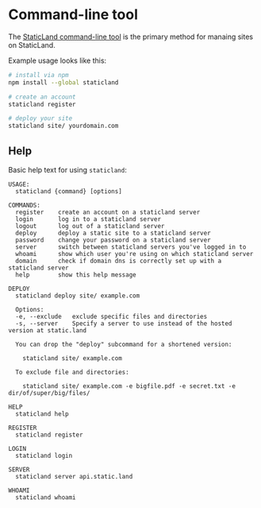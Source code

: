 # Command-line tool

The [StaticLand command-line tool](https://github.com/staticland/staticland) is the primary method for manaing sites on StaticLand.

Example usage looks like this:

```sh
# install via npm
npm install --global staticland

# create an account
staticland register

# deploy your site
staticland site/ yourdomain.com
```

## Help

Basic help text for using `staticland`:

```
USAGE:
  staticland {command} [options]

COMMANDS:
  register    create an account on a staticland server
  login       log in to a staticland server
  logout      log out of a staticland server
  deploy      deploy a static site to a staticland server
  password    change your password on a staticland server
  server      switch between staticland servers you've logged in to
  whoami      show which user you're using on which staticland server
  domain      check if domain dns is correctly set up with a staticland server
  help        show this help message

DEPLOY
  staticland deploy site/ example.com

  Options:
  -e, --exclude   exclude specific files and directories
  -s, --server    Specify a server to use instead of the hosted version at static.land

  You can drop the "deploy" subcommand for a shortened version:

    staticland site/ example.com

  To exclude file and directories:

    staticland site/ example.com -e bigfile.pdf -e secret.txt -e dir/of/super/big/files/

HELP
  staticland help

REGISTER
  staticland register

LOGIN
  staticland login

SERVER
  staticland server api.static.land

WHOAMI
  staticland whoami
```
